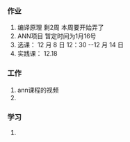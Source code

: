 ### 作业
1. 编译原理   剩2周  本周要开始弄了
2. ANN项目     暂定时间为1月16号
3. 选课： 12 月 8 日 12：30 --12 月 14 日
4. 实践课： 12.18

### 工作
1. ann课程的视频
2. 


### 学习
1. 


